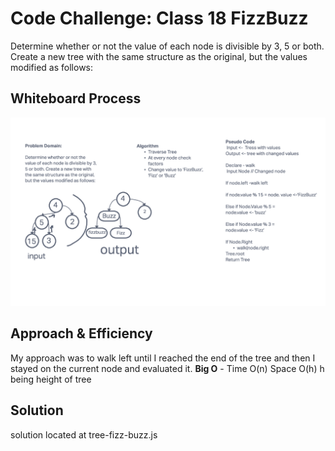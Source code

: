 # Code Challenge: Class 18 FizzBuzz
Determine whether or not the value of each node is divisible by 3, 5 or both. Create a new tree with the same structure as the original, but the values modified as follows:

## Whiteboard Process
![Fizz Buzz Whiteboard](code-challenge-18-fizzbuzz.png)

## Approach & Efficiency
My approach was to walk left until I reached the end of the tree and then I stayed on the current node and evaluated it.
**Big O** - Time O(n) Space O(h) h being height of tree
## Solution
solution located at tree-fizz-buzz.js
